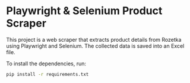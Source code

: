 # Playwright & Selenium Product Scraper

This project is a web scraper that extracts product details from Rozetka using Playwright and Selenium. The collected data is saved into an Excel file.

To install the dependencies, run:
```bash
pip install -r requirements.txt
```
